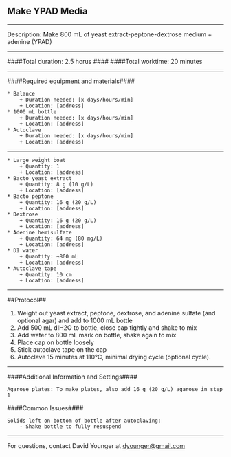 Make YPAD Media
--------------
- - - - - - - - - - - - - - - - - - - - - - - - - - - - - - - - - - - - - - - - - - - -
Description: Make 800 mL of yeast extract-peptone-dextrose medium + adenine (YPAD)

- - - - - - - - - - - - - - - - - - - - - - - - - - - - - - - - - - - - - - - - - - - -
####Total duration: 2.5 horus ####
####Total worktime: 20 minutes
    
- - - - - - - - - - - - - - - - - - - - - - - - - - - - - - - - - - - - - - - - - - - -

####Required equipment and materials####



    * Balance
        + Duration needed: [x days/hours/min]
        + Location: [address]
    * 1000 mL bottle
        + Duration needed: [x days/hours/min]
        + Location: [address]
    * Autoclave
        + Duration needed: [x days/hours/min]
        + Location: [address]
        
----------------



    * Large weight boat
        + Quantity: 1
        + Location: [address] 
    * Bacto yeast extract
        + Quantity: 8 g (10 g/L)
        + Location: [address]
    * Bacto peptone
        + Quantity: 16 g (20 g/L)
        + Location: [address]
    * Dextrose
        + Quantity: 16 g (20 g/L)
        + Location: [address]
    * Adenine hemisulfate
        + Quantity: 64 mg (80 mg/L)
        + Location: [address]
    * DI water
        + Quantity: ~800 mL
        + Location: [address]
    * Autoclave tape
        + Quantity: 10 cm
        + Location: [address]
        
- - - - - - - - - - - - - - - - - - - - - - - - - - - - - - - - - - - - - - - - - - - - 

##Protocol##

1. Weight out yeast extract, peptone, dextrose, and adenine sulfate (and optional agar) and add to 1000 mL bottle
2. Add 500 mL dIH2O to bottle, close cap tightly and shake to mix
3. Add water to 800 mL mark on bottle, shake again to mix
4. Place cap on bottle loosely
5. Stick autoclave tape on the cap
6. Autoclave 15 minutes at 110°C, minimal drying cycle (optional cycle).


- - - - - - - - - - - - - - - - - - - - - - - - - - - - - - - - - - - - - - - - - - - - 
    
####Additional Information and Settings####

    Agarose plates: To make plates, also add 16 g (20 g/L) agarose in step 1

####Common Issues####

    Solids left on bottom of bottle after autoclaving:
        - Shake bottle to fully resuspend
        
- - - - - - - - - - - - - - - - - - - - - - - - - - - - - - - - - - - - - - - - - - - - 
       
For questions, contact David Younger at dyounger@gmail.com
